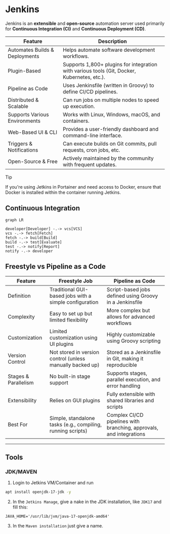 # Jenkins

Jenkins is an **extensible** and **open-source** automation server used primarily for **Continuous Integration (CI)** and **Continuous Deployment (CD)**. 

| Feature | Description |
| ------- | ------------| 
| Automates Builds & Deployments |  Helps automate software development workflows.
| Plugin-Based |  Supports 1,800+ plugins for integration with various tools (Git, Docker, Kubernetes, etc.).
| Pipeline as Code |  Uses Jenkinsfile (written in Groovy) to define CI/CD pipelines.
| Distributed & Scalable |  Can run jobs on multiple nodes to speed up execution.
| Supports Various Environments |  Works with Linux, Windows, macOS, and containers.
| Web-Based UI & CLI |  Provides a user-friendly dashboard and command-line interface.
| Triggers & Notifications |  Can execute builds on Git commits, pull requests, cron jobs, etc.
| Open-Source & Free |  Actively maintained by the community with frequent updates.

> [!TIP]
> If you're using Jetkins in Portainer and need access to Docker, ensure that Docker is installed within the container running Jetkins.

## Continuous Integration
```mermaid
graph LR

developer[Developer] -.-> vcs[VCS]
vcs -.-> fetch[Fetch] 
fetch -.-> build[Build]
build -.-> test[Evaluate] 
test -.-> notify[Report]
notify -.-> developer 
```

## Freestyle vs Pipeline as a Code

| Feature |  Freestyle Job |  Pipeline as Code |
| ------| --------------| -------------------|
| Definition |  Traditional GUI-based jobs with a simple configuration |  Script-based jobs defined using Groovy in a Jenkinsfile
| Complexity |  Easy to set up but limited flexibility |  More complex but allows for advanced workflows
| Customization |  Limited customization using UI plugins |  Highly customizable using Groovy scripting
| Version Control |  Not stored in version control (unless manually backed up) |  Stored as a Jenkinsfile in Git, making it reproducible
| Stages & Parallelism |  No built-in stage support |  Supports stages, parallel execution, and error handling
| Extensibility |  Relies on GUI plugins |  Fully extensible with shared libraries and scripts
| Best For |  Simple, standalone tasks (e.g., compiling, running scripts) |  Complex CI/CD pipelines with branching, approvals, and integrations

---

## Tools

### JDK/MAVEN
1. Login to Jetkins VM/Container and run
```bash
apt install openjdk-17-jdk -y
```

2. In the `Jetkins Manage`, give a nake in the JDK installation, like `JDK17`  and fill this:
```text
JAVA_HOME='/usr/lib/jvm/java-17-openjdk-amd64'
```

3. In the `Maven installation` just give a name.


